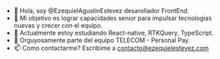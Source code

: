 - 👋 Hola, soy @EzequielAgustinEstevez desarollador FrontEnd.
- 👀 Mi objetivo es lograr capacidades senior para impulsar tecnologias nuevas y crecer con el equipo.
- 🌱 Actualmente estoy estudiando React-native, RTKQuery, TypeScript.
- 💞️ Orguyosamente parte del equipo TELECOM - Personal Pay.
- 📫 Como contactarme? Escribime a contacto@ezequielestevez.com
